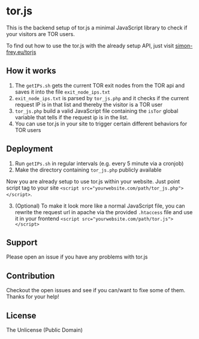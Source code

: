 # tor.js

This is the backend setup of tor.js a minimal JavaScript library to check if your visitors are TOR users.

To find out how to use the tor.js with the already setup API, just visit [simon-frey.eu/torjs](https://simon-frey.eu/torjs)

## How it works

1) The `getIPs.sh` gets the current TOR exit nodes from the TOR api and saves it into the file `exit_node_ips.txt`
2) `exit_node_ips.txt` is parsed by `tor_js.php` and it checks if the current request IP is in that list and thereby the visitor is a TOR user
3) `tor_js.php` build a valid JavaScript file containing the `isTor` global variable that tells if the request ip is in the list.
4) You can use tor.js in your site to trigger certain different behaviors for TOR users


## Deployment

1) Run `getIPs.sh` in regular intervals (e.g. every 5 minute via a cronjob)
2) Make the directory containing `tor_js.php` publicly available

Now you are already setup to use tor.js within your website. Just point script tag to your site `<script src="yourwebsite.com/path/tor_js.php"></script>`. 

3) (Optional) To make it look more like a normal JavaScript file, you can rewrite the request url in apache via the provided `.htaccess` file and use it in your frontend `<script src="yourwebsite.com/path/tor.js"></script>`

## Support

Please open an issue if you have any problems with tor.js

## Contribution

Checkout the open issues and see if you can/want to fixe some of them. Thanks for your help!

## License

The Unlicense (Public Domain)